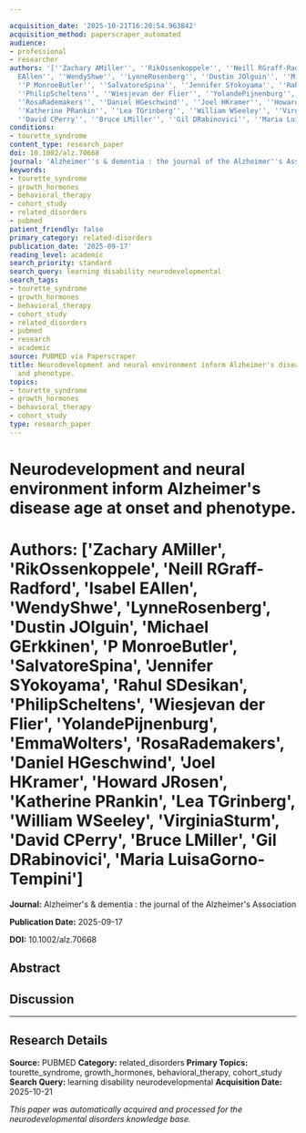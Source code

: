 ```yaml
---

acquisition_date: '2025-10-21T16:20:54.963842'
acquisition_method: paperscraper_automated
audience:
- professional
- researcher
authors: '[''Zachary AMiller'', ''RikOssenkoppele'', ''Neill RGraff-Radford'', ''Isabel
  EAllen'', ''WendyShwe'', ''LynneRosenberg'', ''Dustin JOlguin'', ''Michael GErkkinen'',
  ''P MonroeButler'', ''SalvatoreSpina'', ''Jennifer SYokoyama'', ''Rahul SDesikan'',
  ''PhilipScheltens'', ''Wiesjevan der Flier'', ''YolandePijnenburg'', ''EmmaWolters'',
  ''RosaRademakers'', ''Daniel HGeschwind'', ''Joel HKramer'', ''Howard JRosen'',
  ''Katherine PRankin'', ''Lea TGrinberg'', ''William WSeeley'', ''VirginiaSturm'',
  ''David CPerry'', ''Bruce LMiller'', ''Gil DRabinovici'', ''Maria LuisaGorno-Tempini'']'
conditions:
- tourette_syndrome
content_type: research_paper
doi: 10.1002/alz.70668
journal: 'Alzheimer''s & dementia : the journal of the Alzheimer''s Association'
keywords:
- tourette_syndrome
- growth_hormones
- behavioral_therapy
- cohort_study
- related_disorders
- pubmed
patient_friendly: false
primary_category: related-disorders
publication_date: '2025-09-17'
reading_level: academic
search_priority: standard
search_query: learning disability neurodevelopmental
search_tags:
- tourette_syndrome
- growth_hormones
- behavioral_therapy
- cohort_study
- related_disorders
- pubmed
- research
- academic
source: PUBMED via Paperscraper
title: Neurodevelopment and neural environment inform Alzheimer's disease age at onset
  and phenotype.
topics:
- tourette_syndrome
- growth_hormones
- behavioral_therapy
- cohort_study
type: research_paper
---
```




# Neurodevelopment and neural environment inform Alzheimer's disease age at onset and phenotype.

# **Authors:** ['Zachary AMiller', 'RikOssenkoppele', 'Neill RGraff-Radford', 'Isabel EAllen', 'WendyShwe', 'LynneRosenberg', 'Dustin JOlguin', 'Michael GErkkinen', 'P MonroeButler', 'SalvatoreSpina', 'Jennifer SYokoyama', 'Rahul SDesikan', 'PhilipScheltens', 'Wiesjevan der Flier', 'YolandePijnenburg', 'EmmaWolters', 'RosaRademakers', 'Daniel HGeschwind', 'Joel HKramer', 'Howard JRosen', 'Katherine PRankin', 'Lea TGrinberg', 'William WSeeley', 'VirginiaSturm', 'David CPerry', 'Bruce LMiller', 'Gil DRabinovici', 'Maria LuisaGorno-Tempini']

**Journal:** Alzheimer's & dementia : the journal of the Alzheimer's Association

**Publication Date:** 2025-09-17

**DOI:** 10.1002/alz.70668

## Abstract

## Discussion

---

## Research Details

**Source:** PUBMED
**Category:** related_disorders
**Primary Topics:** tourette_syndrome, growth_hormones, behavioral_therapy, cohort_study
**Search Query:** learning disability neurodevelopmental
**Acquisition Date:** 2025-10-21

*This paper was automatically acquired and processed for the neurodevelopmental disorders knowledge base.*
